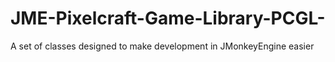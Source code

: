 # JME-Pixelcraft-Game-Library-PCGL-
A set of classes designed to make development in JMonkeyEngine easier
